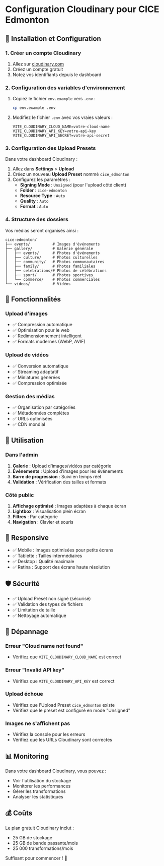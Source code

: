 # Configuration Cloudinary pour CICE Edmonton

## 🚀 Installation et Configuration

### 1. Créer un compte Cloudinary

1. Allez sur [cloudinary.com](https://cloudinary.com)
2. Créez un compte gratuit
3. Notez vos identifiants depuis le dashboard

### 2. Configuration des variables d'environnement

1. Copiez le fichier `env.example` vers `.env` :
   ```bash
   cp env.example .env
   ```

2. Modifiez le fichier `.env` avec vos vraies valeurs :
   ```env
   VITE_CLOUDINARY_CLOUD_NAME=votre-cloud-name
   VITE_CLOUDINARY_API_KEY=votre-api-key
   VITE_CLOUDINARY_API_SECRET=votre-api-secret
   ```

### 3. Configuration des Upload Presets

Dans votre dashboard Cloudinary :

1. Allez dans **Settings** > **Upload**
2. Créez un nouveau **Upload Preset** nommé `cice_edmonton`
3. Configurez les paramètres :
   - **Signing Mode** : `Unsigned` (pour l'upload côté client)
   - **Folder** : `cice-edmonton`
   - **Resource Type** : `Auto`
   - **Quality** : `Auto`
   - **Format** : `Auto`

### 4. Structure des dossiers

Vos médias seront organisés ainsi :
```
cice-edmonton/
├── events/          # Images d'événements
├── gallery/         # Galerie générale
│   ├── events/      # Photos d'événements
│   ├── culture/     # Photos culturelles
│   ├── community/   # Photos communautaires
│   ├── family/      # Photos familiales
│   ├── celebrations/# Photos de célébrations
│   ├── sport/       # Photos sportives
│   └── commerce/    # Photos commerciales
└── videos/          # Vidéos
```

## 🎯 Fonctionnalités

### Upload d'images
- ✅ Compression automatique
- ✅ Optimisation pour le web
- ✅ Redimensionnement intelligent
- ✅ Formats modernes (WebP, AVIF)

### Upload de vidéos
- ✅ Conversion automatique
- ✅ Streaming adaptatif
- ✅ Miniatures générées
- ✅ Compression optimisée

### Gestion des médias
- ✅ Organisation par catégories
- ✅ Métadonnées complètes
- ✅ URLs optimisées
- ✅ CDN mondial

## 🔧 Utilisation

### Dans l'admin
1. **Galerie** : Upload d'images/vidéos par catégorie
2. **Événements** : Upload d'images pour les événements
3. **Barre de progression** : Suivi en temps réel
4. **Validation** : Vérification des tailles et formats

### Côté public
1. **Affichage optimisé** : Images adaptées à chaque écran
2. **Lightbox** : Visualisation plein écran
3. **Filtres** : Par catégorie
4. **Navigation** : Clavier et souris

## 📱 Responsive

- ✅ Mobile : Images optimisées pour petits écrans
- ✅ Tablette : Tailles intermédiaires
- ✅ Desktop : Qualité maximale
- ✅ Retina : Support des écrans haute résolution

## 🛡️ Sécurité

- ✅ Upload Preset non signé (sécurisé)
- ✅ Validation des types de fichiers
- ✅ Limitation de taille
- ✅ Nettoyage automatique

## 🚨 Dépannage

### Erreur "Cloud name not found"
- Vérifiez que `VITE_CLOUDINARY_CLOUD_NAME` est correct

### Erreur "Invalid API key"
- Vérifiez que `VITE_CLOUDINARY_API_KEY` est correct

### Upload échoue
- Vérifiez que l'Upload Preset `cice_edmonton` existe
- Vérifiez que le preset est configuré en mode "Unsigned"

### Images ne s'affichent pas
- Vérifiez la console pour les erreurs
- Vérifiez que les URLs Cloudinary sont correctes

## 📊 Monitoring

Dans votre dashboard Cloudinary, vous pouvez :
- Voir l'utilisation du stockage
- Monitorer les performances
- Gérer les transformations
- Analyser les statistiques

## 💰 Coûts

Le plan gratuit Cloudinary inclut :
- 25 GB de stockage
- 25 GB de bande passante/mois
- 25 000 transformations/mois

Suffisant pour commencer ! 🎉
